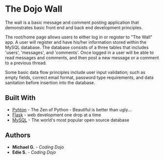# The Dojo Wall

The wall is a basic message and comment posting application that demonstrates basic front end and
back end development principles.

The root/home page allows users to either log in or register to "The Wall" app. A user will register
and have his/her information stored within the  MySQL database. The database consists of a three tables that includes 'users', 'messages', and 'comments'. Once logged in a user will be able to read messages and comments, and then post a new message or a comment to a previous thread.

Some basic data flow principles include user input validation; such as empty fields, correct email format, password type requirements, and data sanitation before insertion into the database.


## Built With

* [Pyhton](https://docs.python.org/2.7/tutorial/index.html/) - The Zen of Python - Beautiful is better than ugly...
* [Flask](http://flask.pocoo.org/docs/0.12/) - web development one drop at a time
* [MySQL](https://dev.mysql.com/doc/) - The world's most popular open source database


## Authors

* **Michael G.** - *Coding Dojo*
* **Edie S.** - *Coding Dojo*